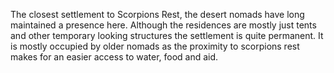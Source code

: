 The closest settlement to Scorpions Rest, the desert nomads have long maintained a presence here. Although the residences are mostly just tents and other temporary looking structures the settlement is quite permanent. It is mostly occupied by older nomads as the proximity to scorpions rest makes for an easier access to water, food and aid.